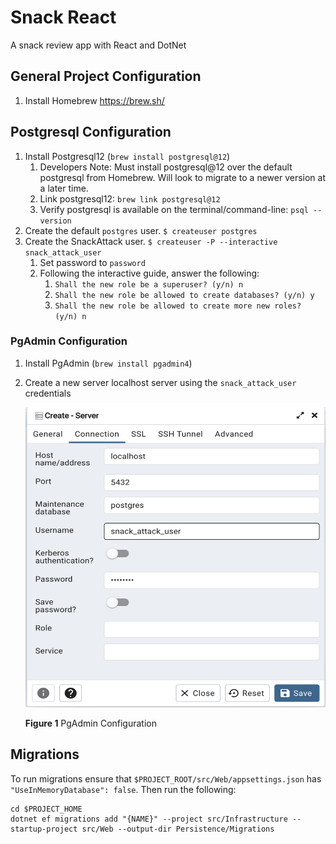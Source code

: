 # Snack React
A snack review app with React and DotNet

## General Project Configuration

1. Install Homebrew https://brew.sh/

## Postgresql Configuration

1. Install Postgresql12 (`brew install postgresql@12`)
   1. Developers Note: Must install postgresql@12 over the default postgresql from Homebrew. Will look to migrate to a newer version at a later time.
   2. Link postgresql12: `brew link postgresql@12`
   3. Verify postgresql is available on the terminal/command-line: `psql --version`
2. Create the default `postgres` user. `$ createuser postgres`
3. Create the SnackAttack user. `$ createuser -P --interactive snack_attack_user`
   1. Set password to `password`
   2. Following the interactive guide, answer the following:
      1. `Shall the new role be a superuser? (y/n) n`
      2. `Shall the new role be allowed to create databases? (y/n) y`
      3. `Shall the new role be allowed to create more new roles? (y/n) n`


### PgAdmin Configuration
1. Install PgAdmin (`brew install pgadmin4`)
2. Create a new server localhost server using the `snack_attack_user` credentials 
   
    <img src="docs/images/pgadmin_config.png" width="640" height="480">

    **Figure 1** PgAdmin Configuration


## Migrations
To run migrations ensure that `$PROJECT_ROOT/src/Web/appsettings.json` has `"UseInMemoryDatabase": false`. Then run the following:

```
cd $PROJECT_HOME
dotnet ef migrations add "{NAME}" --project src/Infrastructure --startup-project src/Web --output-dir Persistence/Migrations
```
